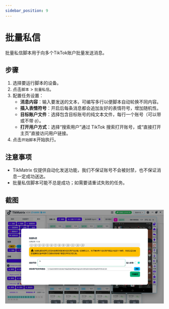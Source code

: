 ```yaml
---
sidebar_position: 9
---
```


# 批量私信

批量私信脚本用于向多个TikTok账户批量发送消息。

## 步骤

1. 选择要运行脚本的设备。
2. 点击`脚本` > `批量私信`。
3. 配置任务设置：
    - **消息内容**：输入要发送的文本，可编写多行以便脚本自动轮换不同内容。
    - **插入表情符号**：开启后每条消息都会追加友好的表情符号，增加随机性。
    - **目标账户文件**：选择包含目标账号的纯文本文件，每行一个账号（可以带或不带 `@`）。
    - **打开用户方式**：选择“搜索用户”通过 TikTok 搜索打开账号，或“直接打开主页”直接访问用户链接。
4. 点击`开始脚本`开始执行。

## 注意事项

- TikMatrix 仅提供自动化发送功能，我们不保证账号不会被封禁，也不保证消息一定成功送达。
- 批量私信脚本可能不总是成功；如需要请重试失败的任务。

## 截图

![批量私信](../img/mass-dm.webp)
